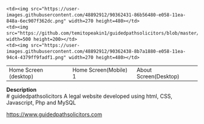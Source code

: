 
<table>
  <tr>
    <td>Home Screen (desktop)</td>
     <td>Home Screen(Mobile) 1</td>
     <td>About Screen(Desktop)</td>
  </tr>
  <tr>
    
    <td><img src="https://user-images.githubusercontent.com/48892912/90362431-86b56480-e058-11ea-848a-6ec907f362dc.png" width=270 height=480></td>
    <td><img src="https://github.com/temitopeakin1/guidedpathsolicitors/blob/master/Screenshot%20(278).png" width=500 height=200></td>
    <td><img src="https://user-images.githubusercontent.com/48892912/90362438-8b7a1880-e058-11ea-94c4-4379ff9fadf1.png" width=270 height=480></td>
  </tr>
 </table>
 <strong>Description</strong><br>
# guidedpathsolicitors
A legal website developed using html, CSS, Javascript, Php and MySQL

https://www.guidedpathsolicitors.com

